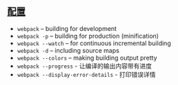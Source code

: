 ## [配置](http://webpack.wuhaolin.cn/2%E9%85%8D%E7%BD%AE/)

- `webpack` – building for development
- `webpack -p` – building for production (minification)
- `webpack --watch` – for continuous incremental building
- `webpack -d` – including source maps
- `webpack --colors` – making building output pretty
- `webpack --progress` - 让编译的输出内容带有进度
- `webpack --display-error-details` - 打印错误详情
